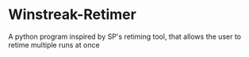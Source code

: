 # Winstreak-Retimer
 A python program inspired by SP's retiming tool, that allows the user to retime multiple runs at once
